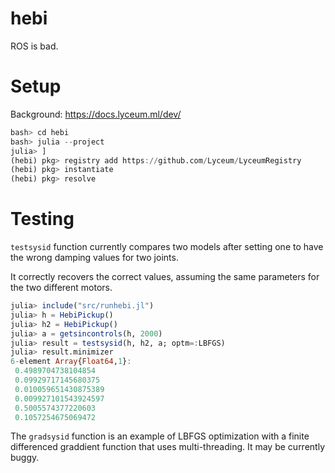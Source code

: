 # hebi

ROS is bad.

# Setup

Background: https://docs.lyceum.ml/dev/

```julia
bash> cd hebi
bash> julia --project
julia> ]
(hebi) pkg> registry add https://github.com/Lyceum/LyceumRegistry
(hebi) pkg> instantiate
(hebi) pkg> resolve
```

# Testing

`testsysid` function currently compares two models after setting one to have
 the wrong damping values for two joints.

It correctly recovers the correct values, assuming the same parameters for the
two different motors.

```julia
julia> include("src/runhebi.jl")
julia> h = HebiPickup()
julia> h2 = HebiPickup()
julia> a = getsincontrols(h, 2000)
julia> result = testsysid(h, h2, a; optm=:LBFGS)
julia> result.minimizer
6-element Array{Float64,1}:
 0.4989704738104854
 0.09929717145680375
 0.010059651430875389
 0.009927101543924597
 0.5005574377220603
 0.1057254675069472
```


The `gradsysid` function is an example of LBFGS optimization with a finite differenced
graddient function that uses multi-threading. It may be currently buggy.
